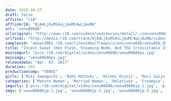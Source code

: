 ```yaml
---
date: 2018-10-27
draft: false
affsite: "r18"
afflinkr18: "NjA4LjEuMS4xLjAuMC4wLjAuMA"
url: "venu00686"
urloriginal: "http://www.r18.com/videos/vod/movies/detail/-/id=venu00686"
urlfinal: "http://media.r18.com/track/NjA4LjEuMS4xLjAuMC4wLjAuMA/videos/vod/movies/detail/-/id=venu00686"
samplevid: "awspv3001.r18.com/litevideo/freepv/v/ven/venu686/venu686_dmb_w.mp4"
title: "Incest Sweat (Hot Flesh, Steaming Womb, And The Irresistable Instinct Of Parent And Son) Highlights, 4 Hours"
mainimgurl: "pics.r18.com/digital/video/venu00686/venu00686ps.jpg"
mainimgs: "venu00686ps.jpg"
releasedate: "Apr. 03, 2017"
duration: 242
productioncomp: "VENUS"
girls: ['Miki Sawaguchi', 'Naho Hatzuki', 'Hitomi Enjoji', 'Ruri Saijo', 'Saki Hatsumi', 'Ryoka Miyabe', 'Chitose Saegusa', 'Nozomi Mikimoto', 'Chiharu Tsubaki', 'Rina Ayana (Akari Nanahara)']
categories: ['Mature Woman', 'Married Woman', 'Relatives', 'Creampie', 'Sweating', 'Compilation', 'Over 4 Hours']
imgurls: ['pics.r18.com/digital/video/venu00686/venu00686jp-1.jpg', 'pics.r18.com/digital/video/venu00686/venu00686jp-2.jpg', 'pics.r18.com/digital/video/venu00686/venu00686jp-3.jpg', 'pics.r18.com/digital/video/venu00686/venu00686jp-4.jpg', 'pics.r18.com/digital/video/venu00686/venu00686jp-5.jpg', 'pics.r18.com/digital/video/venu00686/venu00686jp-6.jpg', 'pics.r18.com/digital/video/venu00686/venu00686jp-7.jpg', 'pics.r18.com/digital/video/venu00686/venu00686jp-8.jpg', 'pics.r18.com/digital/video/venu00686/venu00686jp-9.jpg', 'pics.r18.com/digital/video/venu00686/venu00686jp-10.jpg', 'pics.r18.com/digital/video/venu00686/venu00686jp-11.jpg', 'pics.r18.com/digital/video/venu00686/venu00686jp-12.jpg', 'pics.r18.com/digital/video/venu00686/venu00686jp-13.jpg', 'pics.r18.com/digital/video/venu00686/venu00686jp-14.jpg', 'pics.r18.com/digital/video/venu00686/venu00686jp-15.jpg', 'pics.r18.com/digital/video/venu00686/venu00686jp-16.jpg', 'pics.r18.com/digital/video/venu00686/venu00686jp-17.jpg', 'pics.r18.com/digital/video/venu00686/venu00686jp-18.jpg', 'pics.r18.com/digital/video/venu00686/venu00686jp-19.jpg', 'pics.r18.com/digital/video/venu00686/venu00686jp-20.jpg']
imgs: ['venu00686jp-1.jpg', 'venu00686jp-2.jpg', 'venu00686jp-3.jpg', 'venu00686jp-4.jpg', 'venu00686jp-5.jpg', 'venu00686jp-6.jpg', 'venu00686jp-7.jpg', 'venu00686jp-8.jpg', 'venu00686jp-9.jpg', 'venu00686jp-10.jpg', 'venu00686jp-11.jpg', 'venu00686jp-12.jpg', 'venu00686jp-13.jpg', 'venu00686jp-14.jpg', 'venu00686jp-15.jpg', 'venu00686jp-16.jpg', 'venu00686jp-17.jpg', 'venu00686jp-18.jpg', 'venu00686jp-19.jpg', 'venu00686jp-20.jpg']
---
```

